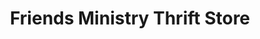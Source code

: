 ---
title: "Friends Ministry Thrift Store"
url: /evart/friends-ministry-thrift-store/
shop: charity
---